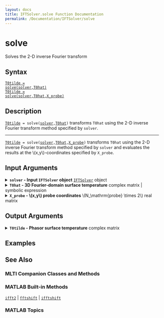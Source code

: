 ```yaml
---
layout: docs
title: IFTSolver.solve Function Documentation
permalink: /Documentation/IFTSolver/solve
---
```


# solve

Solves the 2-D inverse Fourier transform

## Syntax
<a href="#d1"><code class="hang">T0tilde = <wbr>solve(<wbr>solver,<wbr>T0hat)</code></a><br>
<a href="#d2"><code class="hang">T0tilde = <wbr>solve(<wbr>solver,<wbr>T0hat,<wbr>X_probe)</code></a>

## Description
<a id="d1"></a>
[`T0tilde`](#T0-argument)` = solve(`<wbr>[`solver`](#solver-argument)`,`<wbr>[`T0hat`](#T0hat-argument)`)` transforms `T0hat` using the 2-D inverse Fourier transform method specified by `solver`.
<hr>
<a id="d2"></a>
<code><a href="#T0-argument">T0tilde</a> = <wbr>solve(<wbr><a href="#solver-argument">solver</a>,<wbr><a href="#T0hat-argument">T0hat</a>,<wbr><a href="#X_probe-argument">X_probe</a>)</code> transforms <code>T0hat</code> using the 2-D inverse Fourier transform method specified by <code>solver</code> and evaluates the results at the \(x,y\)-coordinates specified by <code>X_probe</code>.

## Input Arguments
<details class="custom-details" id="solver-argument">
    <summary>
        <span class="summary-text">
            <b><code>solver</code> - Input <code>IFTSolver</code> object</b>
            <span class="subline">
              <a href="{{ '/Documentation/IFTSolver' | relative_url }}"><code>IFTSolver</code></a> object
            </span>
        </span>
    </summary>
    <div>
        <p>
            The input <code>IFTSolver</code> object specifies the 2-D inverse Fourier transform method and defines the spatial (<code>x</code>,<code>y</code>) and spatial-frequency (<code>u</code>,<code>v</code>) arguments.
        </p>
        <p>
            <b>Data Type:</b> <a href="{{ '/Documentation/IFTSolver' | relative_url }}"><code>IFTSolver</code></a>
        </p>
    </div>
</details>

<details class="custom-details" id="T0hat-argument">
    <summary>
        <span class="summary-text">
            <b><code>T0hat</code> - 3D Fourier-domain surface temperature</b>
            <span class="subline">
              complex matrix | symbolic expression
            </span>
        </span>
    </summary>
    <div>
      <p>
        The 3D Fourier-domain surface temperature—<code>T0hat</code> or \(\hat{T}_0(u,v,f)\)—is obtained by applying a 2D spatial Fourier transform over \(x\) and \(y\) and a temporal Fourier transform over \(t\), as follows.
      </p>
      <p>
        \(
          \hat{T}_0 \left(
            u,v,f
          \right)
          = \left.
            \mathcal{F}_{x,y,t} \left\{
              T \left(
                x,y,z,t
              \right)
            \right\}
          \right|_{z=0}
        \)
      </p>
      <p>
        If <code>solver.method = "integral2"</code>, then <code>T0hat</code> must be a symbolic expression of <code>u</code> and <code>v</code> (the value(s) of <code>f</code> must be baked into <code>T0hat</code>).
      </p>
      <p>
        If <code>solver.method = "ifft2"</code>, then <code>T0hat</code> must be an \(N_x \times N_y \times N_T \times N_\mathrm{pump} \times N_f\) matrix or compatible in size.
      </p>
      <p>
        <b>Data Types:</b> <code>double</code> | <code>single</code> | <code>sym</code>
      </p>
    </div>
</details>

<details class="custom-details" id="X_probe-argument">
    <summary>
        <span class="summary-text">
            <b><code>X_probe</code> - \(x,y\) probe coordinates</b>
            <span class="subline">
              \(N_\mathrm{probe} \times 2\) real matrix
            </span>
        </span>
    </summary>
    <div>
      <p>
        <code>X_probe</code> specifies the \(x,y\)-coordinates at which to evaluate <code>T0tilde</code>
      </p>
      <p>
        <b>Data Types:</b> <code>double</code> | <code>single</code>
      </p>
    </div>
</details>

## Output Arguments
<details class="custom-details" id="T0-argument">
    <summary>
        <span class="summary-text">
            <b><code>T0tilde</code> - Phasor surface temperature</b>
            <span class="subline">
              complex matrix
            </span>
        </span>
    </summary>
    <div>
        <p>
            The phasor surface temperature—<code>T0tilde</code> or \(\tilde{T}_0(x,y,f)\)—is the temporal Fourier-transformed temperature evaluated at \(z=0\). It is obtained by performing a 2D inverse Fourier transform on \(\hat{T}_0\) over parameters \(u\) and \(v\), as follows.
        </p>
        <p>
            \(
                \tilde{T}_0 \left(
                    x,y,f
                \right)
                = \left.
                    \mathcal{F}_t \left\{
                        T \left(
                            x,y,z,t
                        \right)
                    \right\}
                \right|_{z=0}
                = \mathcal{F}^{-1}_{u,v} \left(
                    \hat{T}_0(u,v,f)
                \right)
            \)
        </p>
        <ul>
            <li>
                If <code>X_probe</code> is not provided, and
                <ul>
                    <li>
                        <code>solver.method = "ifft2"</code>; then, <code>T0tilde</code> is an \(N_x \times N_y \times N_T \times N_\mathrm{pump} \times N_f\) matrix and is the exact output of <code><a href="https://www.mathworks.com/help/releases/R2025a/matlab/ref/fftshift.html">fftshift</a>(<wbr><a href="https://www.mathworks.com/help/releases/R2025a/matlab/ref/ifft2.html">ifft2</a>(<wbr><a href="https://www.mathworks.com/help/releases/R2025a/matlab/ref/ifftshift.html">ifftshift</a>(<wbr>T0hat)))</code>.
                    </li>
                    <li>
                        <code>solver.method = "integral2"</code>; then, <code>T0tilde</code> is a function handle of arguments <code>x_probe</code> and <code>y_probe</code> (the two columns of <code>X_probe</code>).
                    </li>
                </ul>
            </li>
            <li>
                If <code>X_probe</code> is provided, <code>T0tilde</code> is an \(N_T \times N_\mathrm{pump} \times N_f \times N_\mathrm{probe}\) matrix, obtained either directly (if <code>solver.method = "integral2"</code>) or via interpolation of the <code><a href="https://www.mathworks.com/help/releases/R2025a/matlab/ref/ifft2.html">ifft2</a></code> result.
            </li>
        </ul>
        <p>
            <b>Data Type:</b> <code>double</code>
        </p>
    </div>
</details>

## Examples

## See Also
### MLTI Companion Classes and Methods

### MATLAB Built-in Methods
<code><a href="https://www.mathworks.com/help/releases/R2025a/matlab/ref/ifft2.html">ifft2</a></code>
| <code><a href="https://www.mathworks.com/help/releases/R2025a/matlab/ref/fftshift.html">fftshift</a></code>
| <code><a href="https://www.mathworks.com/help/releases/R2025a/matlab/ref/ifftshift.html">ifftshift</a></code>

### MATLAB Topics

